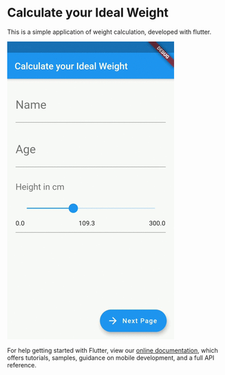 # Calculate your Ideal Weight

This is a simple application of weight calculation, developed with flutter.

![Farmers Market Finder Demo](https://github.com/NoobBaez/Perrault-Dry-formula/blob/master/lib/assets/demo.gif?raw=true)

For help getting started with Flutter, view our
[online documentation](https://flutter.dev/docs), which offers tutorials,
samples, guidance on mobile development, and a full API reference.
